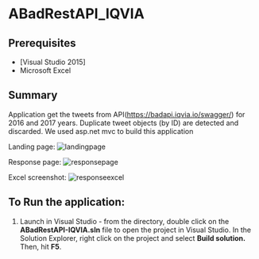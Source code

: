 # ABadRestAPI_IQVIA

## Prerequisites
- [Visual Studio 2015]
- Microsoft Excel

## Summary

Application get the tweets from API(https://badapi.iqvia.io/swagger/) for 2016 and 2017 years. Duplicate tweet objects (by ID) are detected and discarded. We used asp.net mvc to build this application 

Landing page:
![landingpage][landingpage]

Response page:
![responsepage][responsepage]

Excel screenshot:
![responseexcel][responseexcel]

## To Run the application:

1) Launch in Visual Studio - from the directory, double click on the **ABadRestAPI-IQVIA.sln** file to open the project in Visual Studio.
In the Solution Explorer, right click on the project and select **Build solution.** Then, hit **F5**. 



[landingpage]:
/landing_page.png
[responsepage]:
/result_page.png
[responseexcel]:
/response_Excel.png
